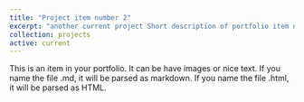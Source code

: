 ```yaml
---
title: "Project item number 2"
excerpt: "another current project Short description of portfolio item number 2 <br/><img src='/images/500x300.png'>"
collection: projects
active: current
---
```


This is an item in your portfolio. It can be have images or nice text. If you name the file .md, it will be parsed as markdown. If you name the file .html, it will be parsed as HTML. 
